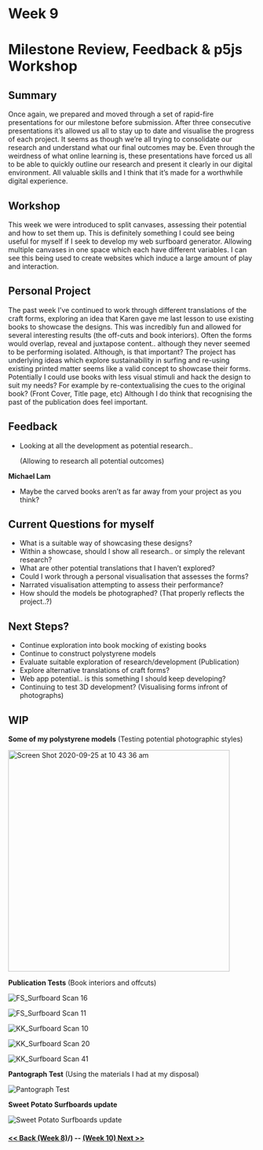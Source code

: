 # Week 9

# Milestone Review, Feedback & p5js Workshop

## Summary

Once again, we prepared and moved through a set of rapid-fire presentations for our milestone before submission. After three consecutive presentations it’s allowed us all to stay up to date and visualise the progress of each project. It seems as though we’re all trying to consolidate our research and understand what our final outcomes may be. Even through the weirdness of what online learning is, these presentations have forced us all to be able to quickly outline our research and present it clearly in our digital environment. All valuable skills and I think that it’s made for a worthwhile digital experience. 

## Workshop

This week we were introduced to split canvases, assessing their potential and how to set them up. This is definitely something I could see being useful for myself if I seek to develop my web surfboard generator. Allowing multiple canvases in one space which each have different variables. I can see this being used to create websites which induce a large amount of play and interaction.

## Personal Project

The past week I’ve continued to work through different translations of the craft forms, exploring an idea that Karen gave me last lesson to use existing books to showcase the designs. This was incredibly fun and allowed for several interesting results (the off-cuts and book interiors). Often the forms would overlap, reveal and juxtapose content.. although they never seemed to be performing isolated. Although, is that important? The project has underlying ideas which explore sustainability in surfing and re-using existing printed matter seems like a valid concept to showcase their forms. Potentially I could use books with less visual stimuli and hack the design to suit my needs? For example by re-contextualising the cues to the original book? (Front Cover, Title page, etc) Although I do think that recognising the past of the publication  does feel important.

## Feedback

* Looking at all the development as potential research..

  (Allowing to research all potential outcomes) 

**Michael Lam**
 * Maybe the carved books aren’t as far away from your project as you think?


## Current Questions for myself

* What is a suitable way of showcasing these designs?
* Within a showcase, should I show all research.. or simply the relevant research?
* What are other potential translations that I haven’t explored?
* Could I work through a personal visualisation that assesses the forms? 
* Narrated visualisation attempting to assess their performance?
* How should the models be photographed? (That properly reflects the project..?)

## Next Steps?

* Continue exploration into book mocking of existing books
* Continue to construct polystyrene models
* Evaluate suitable exploration of research/development (Publication)
* Explore alternative translations of craft forms?
* Web app potential.. is this something I should keep developing?
* Continuing to test 3D development? (Visualising forms infront of photographs)

## WIP

**Some of my polystyrene models**
(Testing potential photographic styles) <br />

<img width="451" alt="Screen Shot 2020-09-25 at 10 43 36 am" src="https://user-images.githubusercontent.com/68723193/94330395-85883780-0007-11eb-9f32-c67829ec4f6e.png">

**Publication Tests**
(Book interiors and offcuts)

![FS_Surfboard Scan 16](https://user-images.githubusercontent.com/68723193/94330404-989b0780-0007-11eb-939f-3636e07e8f1c.jpeg)


![FS_Surfboard Scan 11](https://user-images.githubusercontent.com/68723193/94330407-a3559c80-0007-11eb-8869-f0aca20634eb.jpeg)

![KK_Surfboard Scan 10](https://user-images.githubusercontent.com/68723193/94330420-cf711d80-0007-11eb-82ca-319ef2334952.jpeg)

![KK_Surfboard Scan 20](https://user-images.githubusercontent.com/68723193/94330415-bcf6e400-0007-11eb-8e01-652d086711ac.jpeg)



![KK_Surfboard Scan 41](https://user-images.githubusercontent.com/68723193/94330422-d5ff9500-0007-11eb-8b29-b7bd288571a1.jpeg)


**Pantograph Test**
(Using the materials I had at my disposal)


![Pantograph Test](https://user-images.githubusercontent.com/68723193/94330473-63db8000-0008-11eb-9da2-2e14bc5ab55f.JPG)

**Sweet Potato Surfboards update**


![Sweet Potato Surfboards update](https://user-images.githubusercontent.com/68723193/94330476-6a69f780-0008-11eb-9e45-18619d978039.JPG)

#### [<< Back (Week 8)](https://louiseastt.github.io/Slave2/Week%208)/) -- [(Week 10) Next >>](https://louiseastt.github.io/Slave2/Week%2010/)


